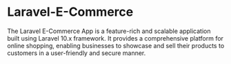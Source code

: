# Laravel-E-Commerce
The Laravel E-Commerce App is a feature-rich and scalable application built using Laravel 10.x framework. It provides a comprehensive platform for online shopping, enabling businesses to showcase and sell their products to customers in a user-friendly and secure manner.
